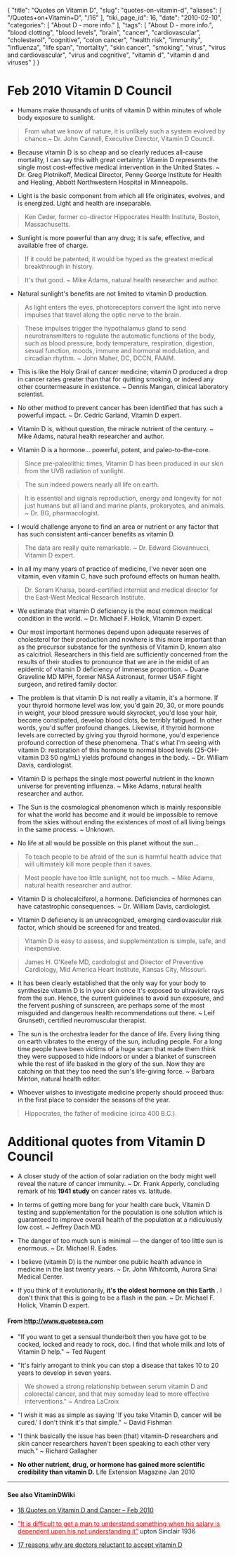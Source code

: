 {
    "title": "Quotes on Vitamin D",
    "slug": "quotes-on-vitamin-d",
    "aliases": [
        "/Quotes+on+Vitamin+D",
        "/16"
    ],
    "tiki_page_id": 16,
    "date": "2010-02-10",
    "categories": [
        "About D - more info."
    ],
    "tags": [
        "About D - more info.",
        "blood clotting",
        "blood levels",
        "brain",
        "cancer",
        "cardiovascular",
        "cholesterol",
        "cognitive",
        "colon cancer",
        "health risk",
        "immunity",
        "influenza",
        "life span",
        "mortality",
        "skin cancer",
        "smoking",
        "virus",
        "virus and cardiovascular",
        "virus and cognitive",
        "vitamin d",
        "vitamin d and viruses"
    ]
}


# Feb 2010  Vitamin D Council

* Humans make thousands of units of vitamin D within minutes of whole body exposure to sunlight. 

> From what we know of nature, it is unlikely such a system evolved by chance.~ Dr. John Cannell, Executive Director, Vitamin D Council.

* Because vitamin D is so cheap and so clearly reduces all-cause mortality, I can say this with great certainty: Vitamin D represents the single most cost-effective medical intervention in the United States. ~ Dr. Greg Plotnikoff, Medical Director, Penny George Institute for Health and Healing, Abbott Northwestern Hospital in Minneapolis.

* Light is the basic component from which all life originates, evolves, and is energized. Light and health are inseparable. 

> Ken Ceder, former co-director Hippocrates Health Institute, Boston, Massachusetts.

* Sunlight is more powerful than any drug; it is safe, effective, and available free of charge.

> If it could be patented, it would be hyped as the greatest medical breakthrough in history. 

> It's that good. ~ Mike Adams, natural health researcher and author.

* Natural sunlight's benefits are not limited to vitamin D production. 

> As light enters the eyes, photoreceptors convert the light into nerve impulses that travel along the optic nerve to the brain. 

> These impulses trigger the hypothalamus gland to send neurotransmitters to regulate the automatic functions of the body, such as blood pressure, body temperature, respiration, digestion, sexual function, moods, immune and hormonal modulation, and circadian rhythm. ~ John Maher, DC, DCCN, FAAIM.

* This is like the Holy Grail of cancer medicine; vitamin D produced a drop in cancer rates greater than that for quitting smoking, or indeed any other countermeasure in existence. ~ Dennis Mangan, clinical laboratory scientist.

* No other method to prevent cancer has been identified that has such a powerful impact. ~ Dr. Cedric Garland, Vitamin D expert.

* Vitamin D is, without question, the miracle nutrient of the century. ~ Mike Adams, natural health researcher and author.

* Vitamin D is a hormone... powerful, potent, and paleo-to-the-core. 

> Since pre-paleolithic times, Vitamin D has been produced in our skin from the UVB radiation of sunlight. 

> The sun indeed powers nearly all life on earth. 

> It is essential and signals reproduction, energy and longevity for not just humans but all land and marine plants, prokaryotes, and animals. ~ Dr. BG, pharmacologist.

* I would challenge anyone to find an area or nutrient or any factor that has such consistent anti-cancer benefits as vitamin D. 

> The data are really quite remarkable. ~ Dr. Edward Giovannucci, Vitamin D expert.

* In all my many years of practice of medicine, I've never seen one vitamin, even vitamin C, have such profound effects on human health.

> Dr. Soram Khalsa, board-certified internist and medical director for the East-West Medical Research Institute.

* We estimate that vitamin D deficiency is the most common medical condition in the world. ~ Dr. Michael F. Holick, Vitamin D expert.

* Our most important hormones depend upon adequate reserves of cholesterol for their production and nowhere is this more important than as the precursor substance for the synthesis of Vitamin D, known also as calcitriol. Researchers in this field are sufficiently concerned from the results of their studies to pronounce that we are in the midst of an epidemic of vitamin D deficiency of immense proportion. ~ Duane Graveline MD MPH, former NASA Astronaut, former USAF flight surgeon, and retired family doctor.

* The problem is that vitamin D is not really a vitamin, it's a hormone. If your thyroid hormone level was low, you'd gain 20, 30, or more pounds in weight, your blood pressure would skyrocket, you'd lose your hair, become constipated, develop blood clots, be terribly fatigued. In other words, you'd suffer profound changes. Likewise, if thyroid hormone levels are corrected by giving you thyroid hormone, you'd experience profound correction of these phenomena. That's what I'm seeing with vitamin D: restoration of this hormone to normal blood levels (25-OH-vitamin D3 50 ng/mL) yields profound changes in the body. ~ Dr. William Davis, cardiologist.

* Vitamin D is perhaps the single most powerful nutrient in the known universe for preventing influenza. ~ Mike Adams, natural health researcher and author.

* The Sun is the cosmological phenomenon which is mainly responsible for what the world has become and it would be impossible to remove from the skies without ending the existences of most of all living beings in the same process. ~ Unknown.

* No life at all would be possible on this planet without the sun...

> To teach people to be afraid of the sun is harmful health advice that will ultimately kill more people than it saves. 

> Most people have too little sunlight, not too much. ~ Mike Adams, natural health researcher and author.

* Vitamin D is cholecalciferol, a hormone. Deficiencies of hormones can have catastrophic consequences. ~ Dr. William Davis, cardiologist.

* Vitamin D deficiency is an unrecognized, emerging cardiovascular risk factor, which should be screened for and treated. 

> Vitamin D is easy to assess, and supplementation is simple, safe, and inexpensive. 

> James H. O'Keefe MD, cardiologist and Director of Preventive Cardiology, Mid America Heart Institute, Kansas City, Missouri.

* It has been clearly established that the only way for your body to synthesize vitamin D is in your skin once it's exposed to ultraviolet rays from the sun. Hence, the current guidelines to avoid sun exposure, and the fervent pushing of sunscreen, are perhaps some of the most misguided and dangerous health recommendations out there. ~ Leif Grunseth, certified neuromuscular therapist.

* The sun is the orchestra leader for the dance of life. Every living thing on earth vibrates to the energy of the sun, including people. For a long time people have been victims of a huge scam that made them think they were supposed to hide indoors or under a blanket of sunscreen while the rest of life basked in the glory of the sun. Now they are catching on that they too need the sun's life-giving force. ~ Barbara Minton, natural health editor.

* Whoever wishes to investigate medicine properly should proceed thus: in the first place to consider the seasons of the year. 

> Hippocrates, the father of medicine (circa 400 B.C.).

# Additional quotes from Vitamin D Council

* A closer study of the action of solar radiation on the body might well reveal the nature of cancer immunity. ~ Dr. Frank Apperly, concluding remark of his  **1941 study**  on cancer rates vs. latitude.

* In terms of getting more bang for your health care buck, Vitamin D testing and supplementation for the population is one solution which is guaranteed to improve overall health of the population at a ridiculously low cost. ~ Jeffrey Dach MD.

* The danger of too much sun is minimal — the danger of too little sun is enormous. ~ Dr. Michael R. Eades.

* I believe (vitamin D) is the number one public health advance in medicine in the last twenty years. ~ Dr. John Whitcomb, Aurora Sinai Medical Center.

* If you think of it evolutionarily,  **it's the oldest hormone on this Earth** . I don't think that this is going to be a flash in the pan. ~ Dr. Michael F. Holick, Vitamin D expert.

#### From http://www.quotesea.com

* "If you want to get a sensual thunderbolt then you have got to be cocked, locked and ready to rock, doc. I find that whole milk and lots of Vitamin D help." ~ Ted Nugent

* "It's fairly arrogant to think you can stop a disease that takes 10 to 20 years to develop in seven years. 

> We showed a strong relationship between serum vitamin D and colorectal cancer, and that may someday lead to more effective interventions." ~ Andrea LaCroix

* "I wish it was as simple as saying 'If you take Vitamin D, cancer will be cured.' I don't think it's that simple." ~ David Fishman

* "I think basically the issue has been (that) vitamin-D researchers and skin cancer researchers haven't been speaking to each other very much." ~ Richard Gallagher

*  **No other nutrient, drug, or hormone has gained more scientific credibility than vitamin D.**  Life Extension Magazine  Jan 2010

---

#### See also VitaminDWiki

* [18 Quotes on Vitamin D and Cancer – Feb 2010](/posts/18-quotes-on-vitamin-d-and-cancer)

* <a href="/posts/it-is-difficult-to-get-a-man-to-understand-something-when-his-salary-is-dependen-nderstanding-it" style="color: red; text-decoration: underline;" title="This link has an unknown page_id: 6972">"It is difficult to get a man to understand something when his salary is dependent upon his not understanding it”</a> upton Sinclair 1936

* [17 reasons why are doctors reluctant to accept vitamin D](/posts/17-reasons-why-are-doctors-reluctant-to-accept-vitamin-d)